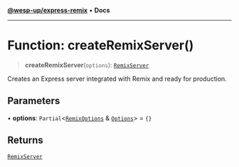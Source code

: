 [**@wesp-up/express-remix**](../README.md) • **Docs**

***

# Function: createRemixServer()

> **createRemixServer**(`options`): [`RemixServer`](../classes/RemixServer.md)

Creates an Express server integrated with Remix and ready for production.

## Parameters

• **options**: `Partial`\<[`RemixOptions`](../interfaces/RemixOptions.md) & [`Options`](../interfaces/Options.md)\> = `{}`

## Returns

[`RemixServer`](../classes/RemixServer.md)
